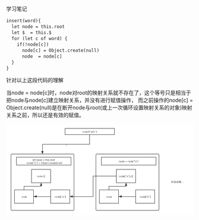学习笔记

```
insert(word){
  let node = this.root
  let $  = this.$
  for (let c of word) {
    if(!node[c])
      node[c] = Object.create(null)
      node  = node[c]
  }
}
```

针对以上这段代码的理解

当node = node[c]时，node对root的映射关系就不存在了，这个等号只是相当于把node与node[c]建立映射关系，并没有进行赋值操作，
而之前操作的node[c] = Object.create(null)是在断开node与root(或上一次循环设置映射关系的对象)映射关系之前，所以还是有效的赋值。


![image](https://github.com/lhxktxwd/Frontend-07-Template/blob/main/Week04/image.png)
